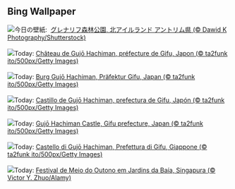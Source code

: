 ## Bing Wallpaper
![](https://www.bing.com/th?id=OHR.GlenariffPark_JA-JP5014364740_UHD.jpg&w=1000)今日の壁紙: &nbsp;[グレナリフ森林公園, 北アイルランド アントリム県 (© Dawid K Photography/Shutterstock)](https://www.bing.com/th?id=OHR.GlenariffPark_JA-JP5014364740_UHD.jpg)
<br><br/>
![](https://www.bing.com/th?id=OHR.GujoHachiman_FR-FR1605630102_UHD.jpg&w=1000)Today: [Château de Gujō Hachiman, préfecture de Gifu, Japon (© ta2funk ito/500px/Getty Images)](https://www.bing.com/th?id=OHR.GujoHachiman_FR-FR1605630102_UHD.jpg)
<br><br/>
![](https://www.bing.com/th?id=OHR.GujoHachiman_DE-DE4199645559_UHD.jpg&w=1000)Today: [Burg Gujō Hachiman, Präfektur Gifu, Japan (© ta2funk ito/500px/Getty Images)](https://www.bing.com/th?id=OHR.GujoHachiman_DE-DE4199645559_UHD.jpg)
<br><br/>
![](https://www.bing.com/th?id=OHR.GujoHachiman_ES-ES8969263083_UHD.jpg&w=1000)Today: [Castillo de Gujō Hachiman, prefectura de Gifu, Japón (© ta2funk ito/500px/Getty Images)](https://www.bing.com/th?id=OHR.GujoHachiman_ES-ES8969263083_UHD.jpg)
<br><br/>
![](https://www.bing.com/th?id=OHR.GujoHachiman_EN-GB4635188314_UHD.jpg&w=1000)Today: [Gujō Hachiman Castle, Gifu prefecture, Japan (© ta2funk ito/500px/Getty Images)](https://www.bing.com/th?id=OHR.GujoHachiman_EN-GB4635188314_UHD.jpg)
<br><br/>
![](https://www.bing.com/th?id=OHR.GujoHachiman_IT-IT6052956461_UHD.jpg&w=1000)Today: [Castello di Gujō Hachiman, Prefettura di Gifu, Giappone (© ta2funk ito/500px/Getty Images)](https://www.bing.com/th?id=OHR.GujoHachiman_IT-IT6052956461_UHD.jpg)
<br><br/>
![](https://www.bing.com/th?id=OHR.MidAutumnSingapore_PT-BR5635809883_UHD.jpg&w=1000)Today: [Festival de Meio do Outono em Jardins da Baía, Singapura (© Victor Y. Zhuo/Alamy)](https://www.bing.com/th?id=OHR.MidAutumnSingapore_PT-BR5635809883_UHD.jpg)
<br><br/>
